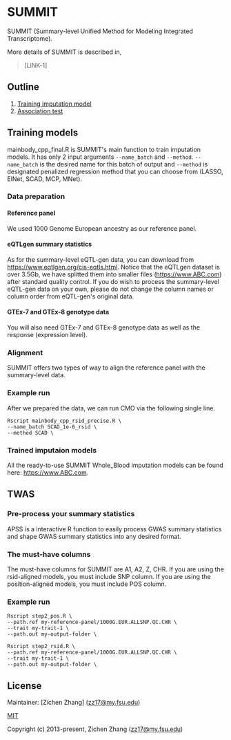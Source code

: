 # SUMMIT

SUMMIT (Summary-level Unified Method for Modeling Integrated Transcriptome).

More details of SUMMIT is described in,

> [LINK-1]

## Outline

1. [Training imputation model](#TRAIN)
2. [Association test](#TWAS)

## <a name="TRAIN"></a>Training models

mainbody_cpp_final.R is SUMMIT's main function to train imputation models. It has only 2 input arguments ```--name_batch``` and ```--method```. ```--name_batch``` is the desired name for this batch of output and ```--method``` is designated penalized regression method that you can choose from (LASSO, ElNet, SCAD, MCP, MNet).

### Data preparation

#### Reference panel

We used 1000 Genome European ancestry as our reference panel.

#### eQTLgen summary statistics
As for the summary-level eQTL-gen data, you can download from https://www.eqtlgen.org/cis-eqtls.html. Notice that the eQTLgen dataset is over 3.5Gb, we have splitted them into smaller files (https://www.ABC.com) after standard quality control. If you do wish to process the summary-level eQTL-gen data on your own, please do not change the column names or column order from eQTL-gen's original data.

#### GTEx-7 and GTEx-8 genotype data
You will also need GTEx-7 and GTEx-8 genotype data as well as the response (expression level).

### Alignment

SUMMIT offers two types of way to align the reference panel with the summary-level data.

### Example run

After we prepared the data, we can run CMO via the following single line.

```
Rscript mainbody_cpp_rsid_precise.R \
--name_batch SCAD_1e-6_rsid \
--method SCAD \
```
### Trained imputaion models

All the ready-to-use SUMMIT Whole_Blood imputation models can be found here: https://www.ABC.com.

## <a name="TWAS"></a>TWAS

### Pre-process your summary statistics

APSS is a interactive R function to easily process GWAS summary statistics and shape GWAS summary statistics into any desired format. 

### The must-have columns

The must-have columns for SUMMIT are A1, A2, Z, CHR. If you are using the rsid-aligned models, you must include SNP column. If you are using the position-aligned models, you must include POS column.

### Example run

```
Rscript step2_pos.R \
--path.ref my-reference-panel/1000G.EUR.ALLSNP.QC.CHR \
--trait my-trait-1 \
--path.out my-output-folder \
```

```
Rscript step2_rsid.R \
--path.ref my-reference-panel/1000G.EUR.ALLSNP.QC.CHR \
--trait my-trait-1 \
--path.out my-output-folder \
```

## License

Maintainer: [Zichen Zhang] (zz17@my.fsu.edu)

[MIT](http://opensource.org/licenses/MIT)

Copyright (c) 2013-present, Zichen Zhang (zz17@my.fsu.edu)
